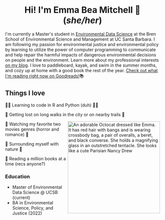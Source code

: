 <h1 align="center">Hi! I'm Emma Bea Mitchell 🐝 (<em>she/her</em>)</h1>

I'm currently a Master's student in [Environmental Data Science](https://bren.ucsb.edu/masters-programs/master-environmental-data-science/academics-meds-program) at the Bren School of Environmental Science and Management at UC Santa Barbara. I am following my passion for environmental justice and environmental policy by learning to utilize the power of computer programming to communicate and help repair the harmful impacts of dangerous environmental decisions on people and the environment. Learn more about my professional interests [on my blog](emmabeamitchell.github.io). I love to paddleboard, kayak, and swim in the summer months, and cozy up at home with a good book the rest of the year. [Check out what I'm reading right now on Goodreads!](https://www.goodreads.com/user/show/21705329-emma-mitchell)📚

## Things I love 

👩‍💻 Learning to code in R and Python (duh) 👩‍💻

🌲 Getting lost on long walks in the city or on nearby trails 🌲

<img align='right' src='https://github.com/user-attachments/assets/e0a8e300-f185-4c38-8f9f-fa7907d6c68e' width='300' alt="An adorable Octocat dressed like Emma. It has red hair with bangs and is wearing crossbody bag, a pair of overalls, a beret, and black converse. She holds a magnifying glass in an outstretched tentacle. She looks like a cute Parisian Nancy Drew">

🧟 Watching my favorite two movies genres (horror and romance) 💌

🌸 Surrounding myself with nature 🌸

📖 Reading a million books at a time (recs anyone?)


### Education

- Master of Environmental Data Science @ UCSB (current)
- BA in Environmental Science, Policy, and Justice (2022)



<!--
**emmabeamitchell/emmabeamitchell** is a ✨ _special_ ✨ repository because its `README.md` (this file) appears on your GitHub profile.
-->
